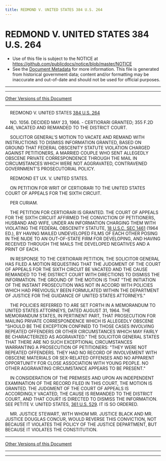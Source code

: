 ```yaml
---
title: REDMOND V. UNITED STATES 384 U.S. 264
---
```


# REDMOND V. UNITED STATES 384 U.S. 264

* Use of this file is subject to the NOTICE at https://github.com/publicdocs/notice/blob/master/NOTICE
* See the [Document Metadata](../../../index.md) for more information.
  This file is generated from historical government data; content and/or formatting may be inaccurate and out-of-date and should not be used for official purposes.

----------
----------

[Other Versions of this Document](https://publicdocs.github.io/go/links?ns=uslm-x&ref=%2Fus%2Fcourts%2Fscotus%2FusReporter%2F384%2F264)

----------

    REDMOND V. UNITED STATES [384 U.S. 264][/us/courts/scotus/usReporter/384/264]

    NO. 1056.  DECIDED MAY 23, 1966.  - CERTIORARI GRANTED; 355 F.2D 446, VACATED AND REMANDED TO THE DISTRICT COURT.

    SOLICITOR GENERAL'S MOTION TO VACATE AND REMAND WITH INSTRUCTIONS TO DISMISS INFORMATION GRANTED, BASED ON GROUND THAT FEDERAL OBSCENITY STATUTE VIOLATION CHARGED AGAINST PETITIONERS, A MARRIED COUPLE WHO SENT ALLEGEDLY OBSCENE PRIVATE CORRESPONDENCE THROUGH THE MAIL IN CIRCUMSTANCES WHICH WERE NOT AGGRAVATED, CONTRAVENED GOVERNMENT'S PROSECUTORIAL POLICY.

    REDMOND ET UX. V. UNITED STATES.

    ON PETITION FOR WRIT OF CERTIORARI TO THE UNITED STATES COURT OF APPEALS FOR THE SIXTH CIRCUIT.

    PER CURIAM.

    THE PETITION FOR CERTIORARI IS GRANTED.  THE COURT OF APPEALS FOR THE SIXTH CIRCUIT AFFIRMED THE CONVICTION OF PETITIONERS, HUSBAND AND WIFE, UNDER AN INFORMATION CHARGING THEM WITH VIOLATING THE FEDERAL OBSCENITY STATUTE, [18 U.S.C. SEC 1461][/us/usc/t18/s1461] (1964 ED.), BY HAVING MAILED UNDEVELOPED FILMS OF EACH OTHER POSING IN THE NUDE TO AN OUT-OF-STATE FIRM FOR DEVELOPING, AND HAVING RECEIVED THROUGH THE MAILS THE DEVELOPED NEGATIVES AND A PRINT OF EACH.

    IN RESPONSE TO THE CERTIORARI PETITION, THE SOLICITOR GENERAL HAS FILED A MOTION REQUESTING THAT THE JUDGMENT OF THE COURT OF APPEALS FOR THE SIXTH CIRCUIT BE VACATED AND THE CAUSE REMANDED TO THE DISTRICT COURT WITH DIRECTIONS TO DISMISS THE INFORMATION.  THE GROUND OF THE MOTION IS THAT "THE INITIATION OF THE INSTANT PROSECUTION WAS NOT IN ACCORD WITH POLICIES WHICH HAD PREVIOUSLY BEEN FORMULATED WITHIN THE DEPARTMENT OF JUSTICE FOR THE GUIDANCE OF UNITED STATES ATTORNEYS."

    THE POLICIES REFERRED TO ARE SET FORTH IN A MEMORANDUM TO UNITED STATES ATTORNEYS, DATED AUGUST 31, 1964.  THE MEMORANDUM STATES, IN PERTINENT PART, THAT PROSECUTION FOR MAILING PRIVATE CORRESPONDENCE WHICH IS ALLEGEDLY OBSCENE "SHOULD BE THE EXCEPTION CONFINED TO THOSE CASES INVOLVING REPEATED OFFENDERS OR OTHER CIRCUMSTANCES WHICH MAY FAIRLY BE CHARACTERIZED AS AGGRAVATED."  THE SOLICITOR GENERAL STATES THAT THERE ARE NO SUCH EXCEPTIONAL CIRCUMSTANCES WARRANTING A PROSECUTION OF PETITIONERS:  "THEY WERE NOT REPEATED OFFENDERS.  THEY HAD NO RECORD OF INVOLVEMENT WITH OBSCENE MATERIALS OR SEX-RELATED OFFENSES AND NO APPARENT OPPORTUNITY FOR CLOSE ASSOCIATION WITH YOUNG PEOPLE.  NO OTHER AGGRAVATING CIRCUMSTANCE APPEARS TO BE PRESENT."

    IN CONSIDERATION OF THE PREMISES AND UPON AN INDEPENDENT EXAMINATION OF THE RECORD FILED IN THIS COURT, THE MOTION IS GRANTED.  THE JUDGMENT OF THE COURT OF APPEALS IS ACCORDINGLY VACATED, THE CAUSE IS REMANDED TO THE DISTRICT COURT, AND THAT COURT IS DIRECTED TO DISMISS THE INFORMATION.  SEE PETITE V. UNITED STATES, [361 U.S. 529][/us/courts/scotus/usReporter/361/529].  IT IS SO ORDERED.

    MR. JUSTICE STEWART, WITH WHOM MR. JUSTICE BLACK AND MR. JUSTICE DOUGLAS CONCUR, WOULD REVERSE THIS CONVICTION, NOT BECAUSE IT VIOLATES THE POLICY OF THE JUSTICE DEPARTMENT, BUT BECAUSE IT VIOLATES THE CONSTITUTION.

----------

[Other Versions of this Document](https://publicdocs.github.io/go/links?ns=uslm-x&ref=%2Fus%2Fcourts%2Fscotus%2FusReporter%2F384%2F264)

----------
----------

[/us/courts/scotus/usReporter/384/264]: https://publicdocs.github.io/go/links?ns=uslm-x&ref=%2Fus%2Fcourts%2Fscotus%2FusReporter%2F384%2F264
[/us/usc/t18/s1461]: https://publicdocs.github.io/go/links?ns=uslm&ref=%2Fus%2Fusc%2Ft18%2Fs1461
[/us/courts/scotus/usReporter/361/529]: https://publicdocs.github.io/go/links?ns=uslm-x&ref=%2Fus%2Fcourts%2Fscotus%2FusReporter%2F361%2F529


